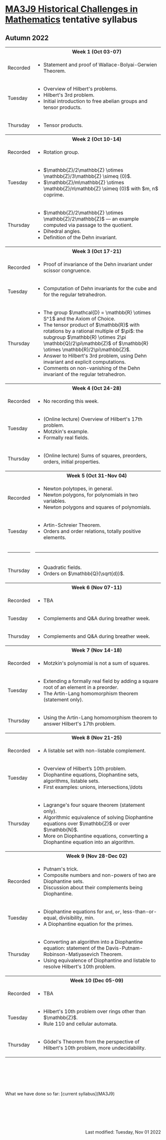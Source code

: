<script type="text/javascript" id="MathJax-script" async
  src="https://cdn.jsdelivr.net/npm/mathjax@3/es5/tex-mml-chtml.js">
</script>
<script>
  MathJax = {
    tex: {
      inlineMath: [['$', '$']]
    }
  };
</script>

<!-- https://www.geeksforgeeks.org/how-to-reload-page-only-once-in-javascript/ -->
<script type='text/javascript'>
  (() => {
      if (window.localStorage) {
          if (!localStorage.getItem('reload')) {
              localStorage['reload'] = true;
              window.location.reload();
          } else {
              localStorage.removeItem('reload');
          }
      }
  })();
</script>
# [MA3J9 Historical Challenges in Mathematics](https://moodle.warwick.ac.uk/course/view.php?id=52244) tentative syllabus
## Autumn 2022

<table>
  <tbody>
<!--  ##################  Week 1  ################## -->
    <tr><th></th><th style="text-align: center">Week 1 (Oct 03-07)</th></tr>
    <tr><td>Recorded</td>
      <td>
        <ul>
          <li>Statement and proof of Wallace-Bolyai-Gerwien Theorem.</li>
        </ul>
      </td>
    </tr>
    <tr><td>Tuesday</td>
      <td>
        <ul>
          <li>Overview of Hilbert's problems.</li>
          <li>Hilbert's 3rd problem.</li>
          <li>Initial introduction to free abelian groups and tensor products.</li>
        </ul>
      </td>
    </tr>
    <tr><td>Thursday</td>
      <td>
        <ul>
          <li>Tensor products.</li>
        </ul>
      </td>
    </tr>
<!--  ##################  Week 2  ################## -->
    <tr><th></th><th style="text-align: center">Week 2 (Oct 10-14)</th></tr>
    <tr><td>Recorded</td>
      <td>
        <ul>
          <li>Rotation group.</li>
        </ul>
      </td>
    </tr>
    <tr><td>Tuesday</td>
      <td>
        <ul>
          <li>$\mathbb{Z}/2\mathbb{Z} \otimes \mathbb{Z}/3\mathbb{Z} \simeq (0)$.</li>
          <li>$\mathbb{Z}/m\mathbb{Z} \otimes \mathbb{Z}/n\mathbb{Z} \simeq (0)$ with $m, n$ coprime.</li>
        </ul>
      </td>
    </tr>
    <tr><td>Thursday</td>
      <td>
        <ul>
          <li>$\mathbb{Z}/2\mathbb{Z} \otimes \mathbb{Z}/2\mathbb{Z}$ &mdash; an example computed via passage to the quotient.</li>
          <li>Dihedral angles.</li>
          <li>Definition of the Dehn invariant.</li>
        </ul>
      </td>
    </tr>
<!--  ##################  Week 3  ################## -->
    <tr><th></th><th style="text-align: center">Week 3 (Oct 17-21)</th></tr>
    <tr><td>Recorded</td>
      <td>
        <ul>
          <li>Proof of invariance of the Dehn invariant under scissor congruence.</li>
        </ul>
      </td>
    </tr>
    <tr><td>Tuesday</td>
      <td>
        <ul>
          <li>Computation of Dehn invariants for the cube and for the regular tetrahedron.</li>
        </ul>
      </td>
    </tr>
    <tr><td>Thursday</td>
      <td>
        <ul>
          <li>The group $\mathcal{D} = \mathbb{R} \otimes S^1$ and the Axiom of Choice.</li>
          <li>The tensor product of $\mathbb{R}$ with rotations by a rational multiple of $\pi$: the subgroup $\mathbb{R} \otimes 2\pi \mathbb{Q}/2\pi\mathbb{Z}$ of $\mathbb{R} \otimes \mathbb{R}/2\pi\mathbb{Z}$.</li>
          <li>Answer to Hilbert's 3rd problem, using Dehn invariant and explicit computations.</li>
          <li>Comments on non-vanishing of the Dehn invariant of the regular tetrahedron.</li>
        </ul>
      </td>
    </tr>
<!--  ##################  Week 4  ################## -->
    <tr><th></th><th style="text-align: center">Week 4 (Oct 24-28)</th></tr>
    <tr><td>Recorded</td>
      <td>
        <ul>
          <li>No recording this week.</li>
        </ul>
      </td>
    </tr>
    <tr><td>Tuesday</td>
      <td>
        <ul>
          <li>(Online lecture) Overview of Hilbert's 17th problem.</li>
          <li>Motzkin's example.</li>
          <li>Formally real fields.</li>
        </ul>
      </td>
    </tr>
    <tr><td>Thursday</td>
      <td>
        <ul>
          <li>(Online lecture) Sums of squares, preorders, orders, initial properties.</li>
        </ul>
      </td>
    </tr>
<!--  ##################  Week 5  ################## -->
    <tr><th></th><th style="text-align: center">Week 5 (Oct 31-Nov 04)</th></tr>
    <tr><td>Recorded</td>
      <td>
        <ul>
          <li>Newton polytopes, in general.</li>
          <li>Newton polygons, for polynomials in two variables.</li>
          <li>Newton polygons and squares of polynomials.</li>
        </ul>
      </td>
    </tr>
    <tr><td>Tuesday</td>
      <td>
        <ul>
          <li>Artin-Schreier Theorem.</li>
          <li>Orders and order relations, totally positive elements.</li>
        </ul>
      </td>
    </tr>
    <tr><td class=divider><hr/></td><td class=divider><hr/></td></tr>
    <tr><td>Thursday</td>
      <td>
        <ul>
          <li>Quadratic fields.</li>
          <li>Orders on $\mathbb{Q}(\sqrt{d})$.</li>
        </ul>
      </td>
    </tr>
<!--  ##################  Week 6  ################## -->
    <tr><th></th><th style="text-align: center">Week 6 (Nov 07-11)</th></tr>
    <tr><td>Recorded</td>
      <td>
        <ul>
          <li>TBA</li>
        </ul>
      </td>
    </tr>
    <tr><td>Tuesday</td>
      <td>
        <ul>
          <li>Complements and Q&A during breather week.</li>
        </ul>
      </td>
    </tr>
    <tr><td>Thursday</td>
      <td>
        <ul>
          <li>Complements and Q&A during breather week.</li>
        </ul>
      </td>
    </tr>
<!--  ##################  Week 7  ################## -->
    <tr><th></th><th style="text-align: center">Week 7 (Nov 14-18)</th></tr>
    <tr><td>Recorded</td>
      <td>
        <ul>
          <li>Motzkin's polynomial is not a sum of squares.</li>
        </ul>
      </td>
    </tr>
    <tr><td>Tuesday</td>
      <td>
        <ul>
          <li>Extending a formally real field by adding a square root of an element in a preorder.</li>
          <li>The Artin-Lang homomorphism theorem (statement only).</li>
        </ul>
      </td>
    </tr>
    <tr><td>Thursday</td>
      <td>
        <ul>
          <li>Using the Artin-Lang homomorphism theorem to answer Hilbert's 17th problem.</li>
        </ul>
      </td>
    </tr>
<!--  ##################  Week 8  ################## -->
    <tr><th></th><th style="text-align: center">Week 8 (Nov 21-25)</th></tr>
    <tr><td>Recorded</td>
      <td>
        <ul>
          <li>A listable set with non-listable complement.</li>
        </ul>
      </td>
    </tr>
    <tr><td>Tuesday</td>
      <td>
        <ul>
          <li>Overview of Hilbert’s 10th problem.</li>
          <li>Diophantine equations, Diophantine sets, algorithms, listable sets.</li>
          <li>First examples: unions, intersections,\ldots</li>
        </ul>
      </td>
    </tr>
    <tr><td>Thursday</td>
      <td>
        <ul>
          <li>Lagrange's four square theorem (statement only).</li>
          <li>Algorithmic equivalence of solving Diophantine equations over $\mathbb{Z}$ or over $\mathbb{N}$.</li>
          <li>More on Diophantine equations, converting a Diophantine equation into an algorithm.</li>
        </ul>
      </td>
    </tr>
<!--  ##################  Week 9  ################## -->
    <tr><th></th><th style="text-align: center">Week 9 (Nov 28-Dec 02)</th></tr>
    <tr><td>Recorded</td>
      <td>
        <ul>
          <li>Putnam's trick.</li>
          <li>Composite numbers and non-powers of two are Diophantine sets.</li>
          <li>Discussion about their complements being Diophantine.</li>
        </ul>
      </td>
    </tr>
    <tr><td>Tuesday</td>
      <td>
        <ul>
          <li>Diophantine equations for <code>and</code>, <code>or</code>, less-than-or-equal, divisibility, min.</li>
          <li>A Diophantine equation for the primes.</li>
        </ul>
      </td>
    </tr>
    <tr><td>Thursday</td>
      <td>
        <ul>
          <li>Converting an algorithm into a Diophantine equation: statement of the Davis-Putnam-Robinson-Matiyasevich Theorem.</li>
          <li>Using equivalence of Diophantine and listable to resolve Hilbert's 10th problem.</li>
        </ul>
      </td>
    </tr>
<!--  ##################  Week 10  ################## -->
    <tr><th></th><th style="text-align: center">Week 10 (Dec 05-09)</th></tr>
    <tr><td>Recorded</td>
      <td>
        <ul>
          <li>TBA</li>
        </ul>
      </td>
    </tr>
    <tr><td>Tuesday</td>
      <td>
        <ul>
          <li>Hilbert's 10th problem over rings other than $\mathbb{Z}$.</li>
          <li>Rule 110 and cellular automata.</li>
        </ul>
      </td>
    </tr>
    <tr><td>Thursday</td>
      <td>
        <ul>
          <li>G&ouml;del's Theorem from the perspective of Hilbert's 10th problem, more undecidability.</li>
        </ul>
      </td>
    </tr>
  </tbody>
</table>
<p>&nbsp;</p><p>&nbsp;</p><p>&nbsp;</p>
What we have done so far: [current syllabus](MA3J9)
<p>&nbsp;</p><p>&nbsp;</p><p>&nbsp;</p>
<div style="text-align: right">Last modified: Tuesday, Nov 01 2022</div>
